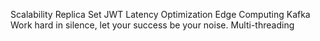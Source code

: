 Scalability Replica Set JWT Latency Optimization Edge Computing Kafka Work hard in silence, let your success be your noise. Multi-threading
